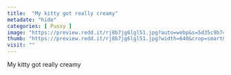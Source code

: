 ```yaml
---
title:  "My kitty got really creamy"
metadate: "hide"
categories: [ Pussy ]
image: "https://preview.redd.it/rj8b7jg6lgl51.jpg?auto=webp&s=5d35c9b745e92f2da7411d2247416fb007f268f3"
thumb: "https://preview.redd.it/rj8b7jg6lgl51.jpg?width=640&crop=smart&auto=webp&s=6b3595f6b026576371c83e3460db3c3fd290bd82"
visit: ""
---
```

My kitty got really creamy
